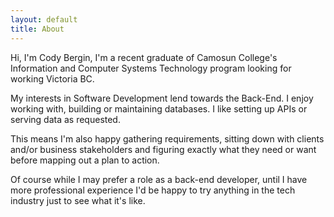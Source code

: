 ```yaml
---
layout: default
title: About
---
```


Hi, I'm Cody Bergin, I'm a recent graduate of Camosun College's Information and Computer Systems Technology program looking for working Victoria BC. 

My interests in Software Development lend towards the Back-End. I enjoy working with, building or maintaining databases. I like setting up APIs or serving data as requested. 

This means I'm also happy gathering requirements, sitting down with clients and/or business stakeholders and figuring exactly what they need or want before mapping out a plan to action.

Of course while I may prefer a role as a back-end developer, until I have more professional experience I'd be happy to try anything in the tech industry just to see what it's like.
